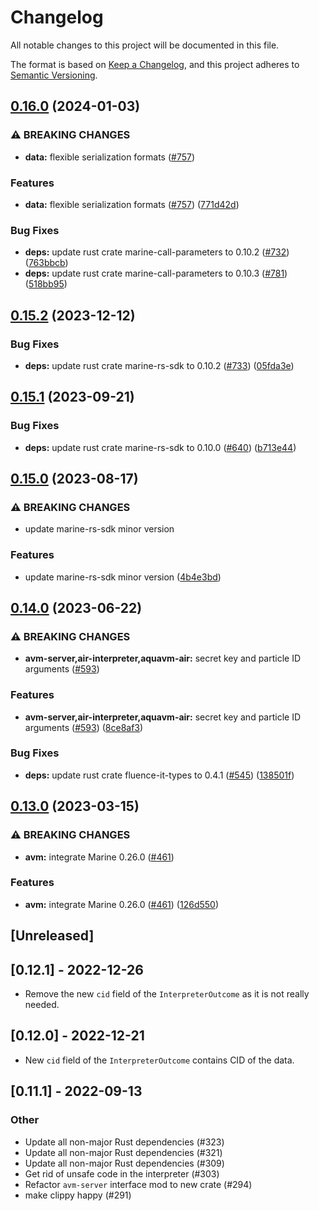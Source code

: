 # Changelog
All notable changes to this project will be documented in this file.

The format is based on [Keep a Changelog](https://keepachangelog.com/en/1.0.0/),
and this project adheres to [Semantic Versioning](https://semver.org/spec/v2.0.0.html).

## [0.16.0](https://github.com/fluencelabs/aquavm/compare/air-interpreter-interface-v0.15.2...air-interpreter-interface-v0.16.0) (2024-01-03)


### ⚠ BREAKING CHANGES

* **data:** flexible serialization formats ([#757](https://github.com/fluencelabs/aquavm/issues/757))

### Features

* **data:** flexible serialization formats ([#757](https://github.com/fluencelabs/aquavm/issues/757)) ([771d42d](https://github.com/fluencelabs/aquavm/commit/771d42dec43d3081621897edda3735768fd9ff71))


### Bug Fixes

* **deps:** update rust crate marine-call-parameters to 0.10.2 ([#732](https://github.com/fluencelabs/aquavm/issues/732)) ([763bbcb](https://github.com/fluencelabs/aquavm/commit/763bbcb663ba445ed19431929823e7bfcc6d910c))
* **deps:** update rust crate marine-call-parameters to 0.10.3 ([#781](https://github.com/fluencelabs/aquavm/issues/781)) ([518bb95](https://github.com/fluencelabs/aquavm/commit/518bb95a178ab1508d27b1fa71bd205ef05dea8e))

## [0.15.2](https://github.com/fluencelabs/aquavm/compare/air-interpreter-interface-v0.15.1...air-interpreter-interface-v0.15.2) (2023-12-12)


### Bug Fixes

* **deps:** update rust crate marine-rs-sdk to 0.10.2 ([#733](https://github.com/fluencelabs/aquavm/issues/733)) ([05fda3e](https://github.com/fluencelabs/aquavm/commit/05fda3ee16d5d15e7af542a0d69d998d17827c15))

## [0.15.1](https://github.com/fluencelabs/aquavm/compare/air-interpreter-interface-v0.15.0...air-interpreter-interface-v0.15.1) (2023-09-21)


### Bug Fixes

* **deps:** update rust crate marine-rs-sdk to 0.10.0 ([#640](https://github.com/fluencelabs/aquavm/issues/640)) ([b713e44](https://github.com/fluencelabs/aquavm/commit/b713e447fca38e0877a6c0e56bf91880f02bf9e4))

## [0.15.0](https://github.com/fluencelabs/aquavm/compare/air-interpreter-interface-v0.14.0...air-interpreter-interface-v0.15.0) (2023-08-17)


### ⚠ BREAKING CHANGES

* update marine-rs-sdk minor version

### Features

* update marine-rs-sdk minor version ([4b4e3bd](https://github.com/fluencelabs/aquavm/commit/4b4e3bde839d1167ea559d49b183d1a76bc93439))

## [0.14.0](https://github.com/fluencelabs/aquavm/compare/air-interpreter-interface-v0.13.0...air-interpreter-interface-v0.14.0) (2023-06-22)


### ⚠ BREAKING CHANGES

* **avm-server,air-interpreter,aquavm-air:** secret key and particle ID arguments ([#593](https://github.com/fluencelabs/aquavm/issues/593))

### Features

* **avm-server,air-interpreter,aquavm-air:** secret key and particle ID arguments ([#593](https://github.com/fluencelabs/aquavm/issues/593)) ([8ce8af3](https://github.com/fluencelabs/aquavm/commit/8ce8af38232de3f1ac359214386b895356550428))


### Bug Fixes

* **deps:** update rust crate fluence-it-types to 0.4.1 ([#545](https://github.com/fluencelabs/aquavm/issues/545)) ([138501f](https://github.com/fluencelabs/aquavm/commit/138501fff91aaa4082351f65b0e493215b338fbf))

## [0.13.0](https://github.com/fluencelabs/aquavm/compare/air-interpreter-interface-v0.12.1...air-interpreter-interface-v0.13.0) (2023-03-15)


### ⚠ BREAKING CHANGES

* **avm:** integrate Marine 0.26.0 ([#461](https://github.com/fluencelabs/aquavm/issues/461))

### Features

* **avm:** integrate Marine 0.26.0 ([#461](https://github.com/fluencelabs/aquavm/issues/461)) ([126d550](https://github.com/fluencelabs/aquavm/commit/126d5507c81a7f978ab9cf06c492b1092a336cf6))

## [Unreleased]

## [0.12.1] - 2022-12-26

+ Remove the new `cid` field of the `InterpreterOutcome` as it is not really needed.

## [0.12.0] - 2022-12-21

+ New `cid` field of the `InterpreterOutcome` contains CID of the data.

## [0.11.1] - 2022-09-13

### Other
- Update all non-major Rust dependencies (#323)
- Update all non-major Rust dependencies (#321)
- Update all non-major Rust dependencies (#309)
- Get rid of unsafe code in the interpreter (#303)
- Refactor `avm-server` interface mod to new crate (#294)
- make clippy happy (#291)
